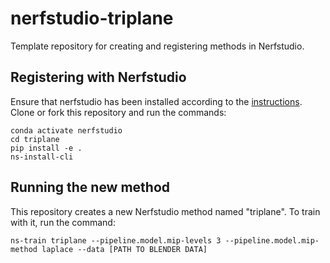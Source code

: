 # nerfstudio-triplane
Template repository for creating and registering methods in Nerfstudio.

## Registering with Nerfstudio
Ensure that nerfstudio has been installed according to the [instructions](https://docs.nerf.studio/quickstart/installation.html). Clone or fork this repository and run the commands:

```
conda activate nerfstudio
cd triplane
pip install -e .
ns-install-cli
```

## Running the new method
This repository creates a new Nerfstudio method named "triplane". To train with it, run the command:
```
ns-train triplane --pipeline.model.mip-levels 3 --pipeline.model.mip-method laplace --data [PATH TO BLENDER DATA]
```
